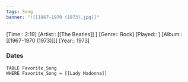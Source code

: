 ```yaml
---
tags: Song  
banner: "![[1967-1970 (1973).jpg]]"
---
```

[Time:: 2:19]
[Artist:: [[The Beatles]] ]
[Genre:: Rock]
[Played:: ]
[Album:: [[1967-1970 (1973)]]]
[Year:: 1973]
### Dates
````dataview
TABLE Favorite_Song
WHERE Favorite_Song = [[Lady Madonna]]
````